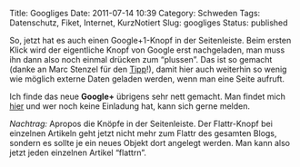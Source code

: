 Title: Googliges
Date: 2011-07-14 10:39
Category: Schweden
Tags: Datenschutz, Fiket, Internet, KurzNotiert
Slug: googliges
Status: published

So, jetzt hat es auch einen Google+1-Knopf in der Seitenleiste. Beim
ersten Klick wird der eigentliche Knopf von Google erst nachgeladen, man
muss ihn dann also noch einmal drücken zum “plussen”. Das ist so gemacht
(danke an Marc Stenzel für den
[Tipp](http://www.media-deluxe.de/blog/2011/07/den-google-1-button-datenschutzkonform-integrieren/)!),
damit hier auch weiterhin so wenig wie möglich externe Daten geladen
werden, wenn man eine Seite aufruft.

Ich finde das neue **Google+** übrigens sehr nett gemacht. Man findet
mich [hier](http://tmy.se/plus) und wer noch keine Einladung hat, kann
sich gerne melden.

*Nachtrag:* Apropos die Knöpfe in der Seitenleiste. Der Flattr-Knopf bei
einzelnen Artikeln geht jetzt nicht mehr zum Flattr des gesamten Blogs,
sondern es sollte je ein neues Objekt dort angelegt werden. Man kann
also jetzt jeden einzelnen Artikel “flattrn”.

